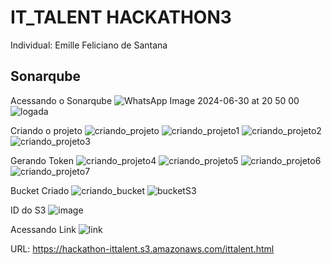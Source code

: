 # IT_TALENT HACKATHON3

Individual: Emille Feliciano de Santana


## Sonarqube

Acessando o Sonarqube
![WhatsApp Image 2024-06-30 at 20 50 00](https://github.com/EmilleFeliciano/IT_Talent_Hackathon3/assets/99232463/a10a2e8d-ebbd-4dab-9ac8-9ce6a2bd9cc9)
![logada](https://github.com/EmilleFeliciano/IT_Talent_Hackathon3/assets/99232463/57374702-a7a5-4eb1-988f-d547c9a947cf)

Criando o projeto
![criando_projeto](https://github.com/EmilleFeliciano/IT_Talent_Hackathon3/assets/99232463/390ecb7a-7e40-4579-bd61-6423284e92ad)
![criando_projeto1](https://github.com/EmilleFeliciano/IT_Talent_Hackathon3/assets/99232463/09ee722a-7eb9-4993-b42f-10530ab41492)
![criando_projeto2](https://github.com/EmilleFeliciano/IT_Talent_Hackathon3/assets/99232463/97d7fd18-4cf4-4076-b0f2-1b7ef9ab241f)
![criando_projeto3](https://github.com/EmilleFeliciano/IT_Talent_Hackathon3/assets/99232463/2b525d80-68ae-4b32-be68-4985dc4eb74e)

Gerando Token
![criando_projeto4](https://github.com/EmilleFeliciano/IT_Talent_Hackathon3/assets/99232463/669b0215-2e79-4ca2-852c-5049ad22a4b0)
![criando_projeto5](https://github.com/EmilleFeliciano/IT_Talent_Hackathon3/assets/99232463/70cf2bf6-87da-4b72-8a09-9ee3de625901)
![criando_projeto6](https://github.com/EmilleFeliciano/IT_Talent_Hackathon3/assets/99232463/64149f40-d1a4-40f4-8ce6-8549de13d603)
![criando_projeto7](https://github.com/EmilleFeliciano/IT_Talent_Hackathon3/assets/99232463/eb21539e-010a-4e54-81be-b546f2878e96)

Bucket Criado
![criando_bucket](https://github.com/EmilleFeliciano/IT_Talent_Hackathon3/assets/99232463/d7d69e7a-1e98-4b7a-96b5-1255ef3d1f4d)
![bucketS3](https://github.com/EmilleFeliciano/IT_Talent_Hackathon3/assets/99232463/0de7b28a-9fff-4764-b70e-aaaf44680140)

ID do S3
![image](https://github.com/EmilleFeliciano/IT_Talent_Hackathon3/assets/99232463/ac752480-4384-4a85-91fe-c571b4b09b60)

Acessando Link
![link](https://github.com/EmilleFeliciano/IT_Talent_Hackathon3/assets/99232463/29146832-1b1a-49bb-a20e-60a829b59d91)

URL: https://hackathon-ittalent.s3.amazonaws.com/ittalent.html

